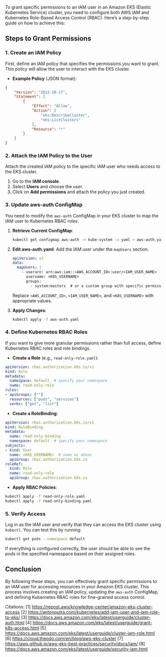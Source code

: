 To grant specific permissions to an IAM user in an Amazon EKS (Elastic Kubernetes Service) cluster, you need to configure both AWS IAM and Kubernetes Role-Based Access Control (RBAC). Here’s a step-by-step guide on how to achieve this:

## Steps to Grant Permissions

### 1. Create an IAM Policy

First, define an IAM policy that specifies the permissions you want to grant. This policy will allow the user to interact with the EKS cluster.

- **Example Policy** (JSON format):

```json
{
    "Version": "2012-10-17",
    "Statement": [
        {
            "Effect": "Allow",
            "Action": [
                "eks:DescribeCluster",
                "eks:ListClusters"
            ],
            "Resource": "*"
        }
    ]
}
```

### 2. Attach the IAM Policy to the User

Attach the created IAM policy to the specific IAM user who needs access to the EKS cluster.

1. Go to the **IAM console**.
2. Select **Users** and choose the user.
3. Click on **Add permissions** and attach the policy you just created.

### 3. Update aws-auth ConfigMap

You need to modify the `aws-auth` ConfigMap in your EKS cluster to map the IAM user to Kubernetes RBAC roles.

1. **Retrieve Current ConfigMap**:

   ```bash
   kubectl get configmap aws-auth -n kube-system -o yaml > aws-auth.yaml
   ```

2. **Edit aws-auth.yaml**: Add the IAM user under the `mapUsers` section.

   ```yaml
   apiVersion: v1
   data:
     mapUsers: |
       - userarn: arn:aws:iam::<AWS_ACCOUNT_ID>:user/<IAM_USER_NAME>
         username: <K8S_USERNAME>
         groups:
           - system:masters  # or a custom group with specific permissions
   ```

   Replace `<AWS_ACCOUNT_ID>`, `<IAM_USER_NAME>`, and `<K8S_USERNAME>` with appropriate values.

3. **Apply Changes**:

   ```bash
   kubectl apply -f aws-auth.yaml
   ```

### 4. Define Kubernetes RBAC Roles

If you want to give more granular permissions rather than full access, define Kubernetes RBAC roles and role bindings.

- **Create a Role** (e.g., `read-only-role.yaml`):

```yaml
apiVersion: rbac.authorization.k8s.io/v1
kind: Role
metadata:
  namespace: default  # specify your namespace
  name: read-only-role
rules:
- apiGroups: [""]
  resources: ["pods", "services"]
  verbs: ["get", "list"]
```

- **Create a RoleBinding**:

```yaml
apiVersion: rbac.authorization.k8s.io/v1
kind: RoleBinding
metadata:
  name: read-only-binding
  namespace: default  # specify your namespace
subjects:
- kind: User
  name: <K8S_USERNAME>  # same as above
  apiGroup: rbac.authorization.k8s.io
roleRef:
  kind: Role
  name: read-only-role
  apiGroup: rbac.authorization.k8s.io
```

- **Apply RBAC Policies**:

```bash
kubectl apply -f read-only-role.yaml
kubectl apply -f read-only-binding.yaml
```

### 5. Verify Access

Log in as the IAM user and verify that they can access the EKS cluster using `kubectl`. You can test this by running:

```bash
kubectl get pods --namespace default
```

If everything is configured correctly, the user should be able to see the pods in the specified namespace based on their assigned roles.

## Conclusion

By following these steps, you can effectively grant specific permissions to an IAM user for accessing resources in your Amazon EKS cluster. This process involves creating an IAM policy, updating the `aws-auth` ConfigMap, and defining Kubernetes RBAC roles for fine-grained access control.

Citations:
[1] https://repost.aws/knowledge-center/amazon-eks-cluster-access
[2] https://antonputra.com/kubernetes/add-iam-user-and-iam-role-to-eks/
[3] https://docs.aws.amazon.com/eks/latest/userguide/cluster-auth.html
[4] https://docs.aws.amazon.com/eks/latest/userguide/grant-k8s-access.html
[5] https://docs.aws.amazon.com/eks/latest/userguide/cluster-iam-role.html
[6] https://cloud.theodo.com/en/blog/aws-eks-cluster
[7] https://aws.github.io/aws-eks-best-practices/security/docs/iam/
[8] https://docs.aws.amazon.com/eks/latest/userguide/security-iam.html